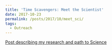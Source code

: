 ```yaml
---
title: 'Time Scavengers: Meet the Scientist'
date: 2017-10-23
permalink: /posts/2017/10/meet_sci/
tags:
  - Outreach
---
```


[Post describing my research and path to Science](https://timescavengers.blog/2017/10/23/andy-fraas/)
